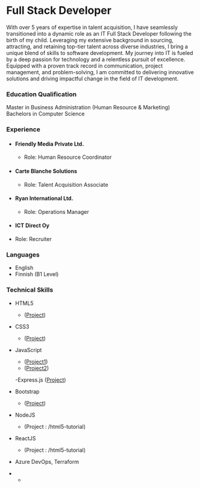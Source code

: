 # Full Stack Developer

With over 5 years of expertise in talent acquisition, I have seamlessly transitioned into a dynamic role as an IT Full Stack Developer following the birth of my child. Leveraging my extensive background in sourcing, attracting, and retaining top-tier talent across diverse industries, I bring a unique blend of skills to software development. My journey into IT is fueled by a deep passion for technology and a relentless pursuit of excellence. Equipped with a proven track record in communication, project management, and problem-solving, I am committed to delivering innovative solutions and driving impactful change in the field of IT development.
### Education Qualification
 Master in Business Administration (Human Resource & Marketing)
 Bachelors in Computer Science

### Experience

- #### Friendly Media Private Ltd.
  - Role: Human Resource Coordinator

 - #### Carte Blanche Solutions
   - Role: Talent Acquisition Associate
    
- #### Ryan International Ltd.
  - Role: Operations Manager
 
 - #### ICT Direct Oy
  - Role: Recruiter
  

### Languages

- English
- Finnish (B1 Level)

### Technical Skills

- HTML5

  - ([Project](https://nidhi-gupta1.github.io/html5-tutorial/))

- CSS3

  - ([Project](https://nidhi-gupta1.github.io/CSS3-tutorial/))

- JavaScript

  - ([Project1](https://nidhi-gupta1.github.io/JavaScript-tutorial))
  - ([Project2](https://nidhi-gupta1.github.io/JavaScript-tutorial1))

  -Express.js
  ([Project](https://nidhi-gupta1.github.io/Express.js-tutorial))

- Bootstrap

  - ([Project](https://nidhi-gupta1.github.io/Bootstrap-Tutorial/))

- NodeJS

  - (Project : /html5-tutorial)

- ReactJS

  - (Project : /html5-tutorial)

- Azure DevOps, Terraform
- 
  -

 
